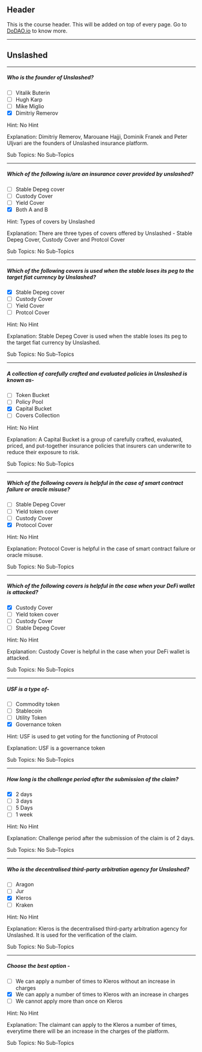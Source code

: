 ## Header
This is the course header. This will be added on top of every page. Go to [DoDAO.io](https://www.dodao.io) to know more.

 ---
 
 ## Unslashed
 
 
---

##### Who is the founder of Unslashed?  

- [ ]  Vitalik Buterin
- [ ]  Hugh Karp
- [ ]  Mike Miglio
- [x]  Dimitriy Remerov
  
Hint: No Hint
         
Explanation: Dimitriy Remerov, Marouane Hajji, Dominik Franek and Peter Uljvari are the founders of Unslashed insurance platform.

Sub Topics: No Sub-Topics
 

---

##### Which of the following is/are an insurance cover provided by unslashed?  

- [ ]  Stable Depeg cover
- [ ]  Custody Cover
- [ ]  Yield Cover
- [x]  Both A and B
  
Hint: Types of covers by Unslashed
         
Explanation: There are three types of covers offered by Unslashed - Stable Depeg Cover, Custody Cover and Protcol Cover

Sub Topics: No Sub-Topics
 

---

##### Which of the following covers is used when the stable loses its peg to the target fiat currency by Unslashed?  

- [x]  Stable Depeg cover
- [ ]  Custody Cover
- [ ]  Yield Cover
- [ ]  Protcol Cover
  
Hint: No Hint
         
Explanation: Stable Depeg Cover is used when the stable loses its peg to the target fiat currency by Unslashed.

Sub Topics: No Sub-Topics
 

---

##### A collection of carefully crafted and evaluated policies in Unslashed is known as-  

- [ ]  Token Bucket
- [ ]  Policy Pool
- [x]  Capital Bucket
- [ ]  Covers Collection
  
Hint: No Hint
         
Explanation: A Capital Bucket is a group of carefully crafted, evaluated, priced, and put-together insurance policies that insurers can underwrite to reduce their exposure to risk.

Sub Topics: No Sub-Topics
 

---

##### Which of the following covers is helpful in the case of smart contract failure or oracle misuse?  

- [ ]  Stable Depeg Cover
- [ ]  Yield token cover
- [ ]  Custody Cover
- [x]  Protocol Cover
  
Hint: No Hint
         
Explanation: Protocol Cover is helpful in the case of smart contract failure or oracle misuse.

Sub Topics: No Sub-Topics
 

---

##### Which of the following covers is helpful in the case when your DeFi wallet is attacked?  

- [x]  Custody Cover
- [ ]  Yield token cover
- [ ]  Custody Cover
- [ ]  Stable Depeg Cover
  
Hint: No Hint
         
Explanation: Custody Cover is helpful in the case when your DeFi wallet is attacked.

Sub Topics: No Sub-Topics
 

---

##### USF is a type of-  

- [ ]  Commodity token
- [ ]  Stablecoin
- [ ]  Utility Token
- [x]  Governance token
  
Hint: USF is used to get voting for the functioning of Protocol
         
Explanation: USF is a governance token

Sub Topics: No Sub-Topics
 

---

##### How long is the challenge period after the submission of the claim?  

- [x]  2 days
- [ ]  3 days
- [ ]  5 Days
- [ ]  1 week
  
Hint: No Hint
         
Explanation: Challenge period after the submission of the claim is of 2 days.

Sub Topics: No Sub-Topics
 

---

##### Who is the decentralised third-party arbitration agency for Unslashed?  

- [ ]  Aragon
- [ ]  Jur
- [x]  Kleros
- [ ]  Kraken
  
Hint: No Hint
         
Explanation: Kleros is the decentralised third-party arbitration agency for Unslashed. It is used for the verification of the claim.

Sub Topics: No Sub-Topics
 

---

##### Choose the best option -  

- [ ]  We can apply a number of times to Kleros without an increase in charges
- [x]  We can apply a number of times to Kleros with an increase in charges
- [ ]  We cannot apply more than once on Kleros
  
Hint: No Hint
         
Explanation: The claimant can apply to the Kleros a number of times, everytime there will be an increase in the charges of the platform.

Sub Topics: No Sub-Topics
 
